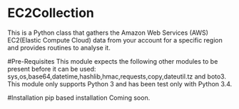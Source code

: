# EC2Collection
This is a Python class that gathers the Amazon Web Services (AWS) EC2(Elastic Compute Cloud) data from your account for a specific region and provides routines to analyse it.

#Pre-Requisites
This module expects the following other modules to be present before it can be used:
        sys,os,base64,datetime,hashlib,hmac,requests,copy,dateutil.tz and boto3.
This module only supports Python 3 and has been test only with Python 3.4.

#Installation
pip based installation Coming soon.
